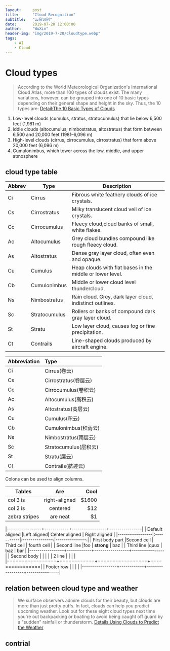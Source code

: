 ```yaml
---
layout:     post
title:      "Cloud Recognition"
subtitle:   "云朵识别"
date:       2019-07-20 12:00:00
author:     "WuXin"
header-img: "img/2019-7-20/cloudtype.webp"
tags:
    - AI
    - Cloud
---
```

# Cloud types
>According to the World Meteorological Organization's International Cloud Atlas, more than 100 types of clouds exist. The many variations, however, can be grouped into one of 10 basic types depending on their general shape and height in the sky. Thus, the 10 types are:  [Detail:The 10 Basic Types of Clouds](https://www.thoughtco.com/types-of-clouds-recognize-in-the-sky-4025569)

1. Low-level clouds (cumulus, stratus, stratocumulus) that lie below 6,500 feet (1,981 m)
2. iddle clouds (altocumulus, nimbostratus, altostratus) that form between 6,500 and 20,000 feet (1981–6,096 m)
3. High-level clouds (cirrus, cirrocumulus, cirrostratus) that form above 20,000 feet (6,096 m)
4. Cumulonimbus, which tower across the low, middle, and upper atmosphere


## cloud type table
| Abbrev | Type | Description |
| -- | -- | --------------------------------- |
| Ci | Cirrus | Fibrous white feathery clouds of ice crystals. |
| Cs | Cirrostratus | Milky translucent cloud veil of ice crystals. |
| Cc | Cirrocumulus | Fleecy cloud,cloud banks of small, white flakes. |
| Ac | Altocumulus | Grey cloud bundles compound like rough fleecy cloud. |
| As | Altostratus | Dense gray layer cloud, often even and opaque. |
| Cu | Cumulus | Heap clouds with flat bases in the middle or lower level. |
| Cb | Cumulonimbus | Middle or lower cloud level thundercloud. |
| Ns | Nimbostratus | Rain cloud. Grey, dark layer cloud, indistinct outlines. |
| Sc | Stratocumulus | Rollers or banks of compound dark gray layer cloud. |
| St | Stratu | Low layer cloud, causes fog or fine precipitation. |
| Ct | Contrails | Line-shaped clouds produced by aircraft engine. |


Abbreviation|Type
--|:--
Ci|Cirrus(卷云)
Cs|Cirrostratus(卷层云)
Cc|Cirrocumulus(卷积云)
Ac|Altocumulus(高积云)
As|Altostratus(高层云)
Cu|Cumulus(积云)
Cb|Cumulonimbus(积雨云)
Ns|Nimbostratus(雨层云)
Sc|Stratocumulus(层积云)
St|Stratu(层云)
Ct|Contrails(航迹云)

Colons can be used to align columns.

| Tables        | Are           | Cool  |
| ------------- |:-------------:| -----:|
| col 3 is      | right-aligned | $1600 |
| col 2 is      | centered      |   $12 |
| zebra stripes | are neat      |    $1 |


|-----------------+------------+-----------------+----------------|
| Default aligned |Left aligned| Center aligned  | Right aligned  |
|-----------------|:-----------|:---------------:|---------------:|
| First body part |Second cell | Third cell      | fourth cell    |
| Second line     |foo         | **strong**      | baz            |
| Third line      |quux        | baz             | bar            |
|-----------------+------------+-----------------+----------------|
| Second body     |            |                 |                |
| 2 line          |            |                 |                |
|=================+============+=================+================|
| Footer row      |            |                 |                |
|-----------------+------------+-----------------+----------------|

## relation between cloud type and weather
>We surface observers admire clouds for their beauty, but clouds are more than just pretty puffs. In fact, clouds can help you predict upcoming weather. Look out for these eight cloud types next time you're out backpacking or boating to avoid being caught off guard by a "sudden" rainfall or thunderstorm. [Details:Using Clouds to Predict the Weather](https://www.thoughtco.com/forecasting-by-cloud-3443737)

## contrial